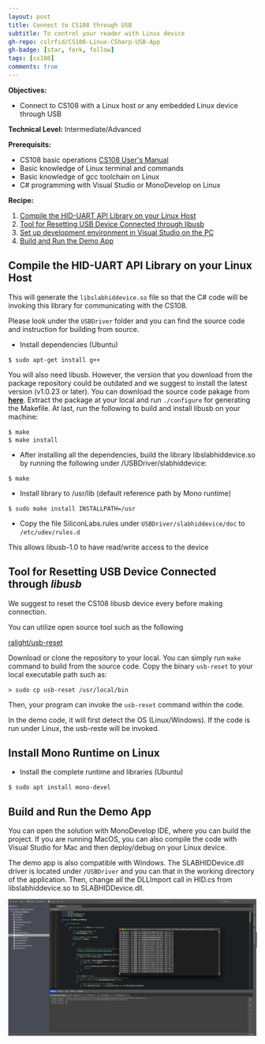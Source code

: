 ```yaml
---
layout: post
title: Connect to CS108 through USB
subtitle: To control your reader with Linux device
gh-repo: cslrfid/CS108-Linux-CSharp-USB-App
gh-badge: [star, fork, follow]
tags: [cs108]
comments: true
---
```


**Objectives:** 

* Connect to CS108 with a Linux host or any embedded Linux device through USB

**Technical Level:** Intermediate/Advanced

**Prerequisits:**

* CS108 basic operations [CS108 User's Manual](https://www.convergence.com.hk/downloads/cs108/)
* Basic knowledge of Linux terminal and commands
* Basic knowledge of gcc toolchain on Linux
* C# programming with Visual Studio or MonoDevelop on Linux

**Recipe:**

1. [Compile the HID-UART API Library on your Linux Host](#1)
2. [Tool for Resetting USB Device Connected through libusb](#2)  
3. [Set up development environment in Visual Studio on the PC](#3)
4. [Build and Run the Demo App](#4)

## Compile the HID-UART API Library on your Linux Host

This will generate the `libslabhiddevice.so` file so that the C# code will be invoking this library for communicating with the CS108.

Please look under the `USBDriver` folder and you can find the source code and instruction for building from source.

* Install dependencies (Ubuntu)
```
$ sudo apt-get install g++
```
You will also need libusb.  However, the version that you download from the package repository could be outdated and we suggest to install the latest version (v1.0.23 or later).  You can download the source code pakage from **[here](https://github.com/libusb/libusb/releases)**.  Extract the package at your local and run `./configure` for generating the Makefile.  At last, run the following to build and install libusb on your machine:
```
$ make
$ make install
```
* After installing all the dependencies, build the library libslabhiddevice.so by running the following under /USBDriver/slabhiddevice: 
```
$ make 
```

* Install library to /usr/lib (default reference path by Mono runtime)
```
$ sudo make install INSTALLPATH=/usr
```
* Copy the file SiliconLabs.rules under `USBDriver/slabhiddevice/doc` to `/etc/udev/rules.d` 

This allows libusb-1.0 to have read/write access to the device

## Tool for Resetting USB Device Connected through *libusb* 
We suggest to reset the CS108 libusb device every before making connection.

You can utilize open source tool such as the following 

[ ralight/usb-reset ](https://github.com/ralight/usb-reset)

Download or clone the repository to your local.  You can simply run `make` command to build from the source code.  Copy the binary `usb-reset` to your local executable path such as:

```
> sudo cp usb-reset /usr/local/bin
``` 

Then, your program can invoke the `usb-reset` command within the code.

In the demo code, it will first detect the OS (Linux/Windows).  If the code is run under Linux, the usb-reste will be invoked.

## Install Mono Runtime on Linux

* Install the complete runtime and libraries (Ubuntu)
```
$ sudo apt install mono-devel
```

## Build and Run the Demo App

You can open the solution with MonoDevelop IDE, where you can build the project.  If you are running MacOS, you can also compile the code with Visual Studio for Mac and then deploy/debug on your Linux device.

The demo app is also compatible with Windows.  The SLABHIDDevice.dll driver is located under `/USBDriver` and you can that in the working directory of the application.  Then, change all the DLLImport call in HID.cs from libslabhiddevice.so to SLABHIDDevice.dll.

![cs108 MonoDevelop](../img/CS108-Linux-VSMac.png)


